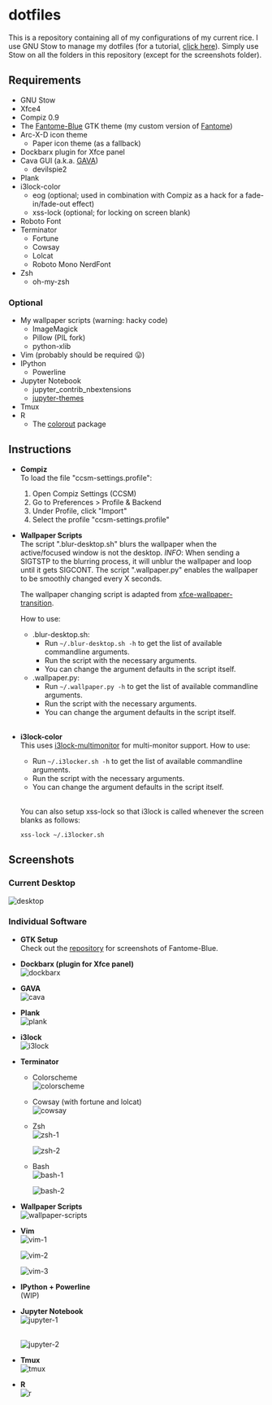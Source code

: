 # dotfiles

This is a repository containing all of my configurations of my current rice.
I use GNU Stow to manage my dotfiles (for a tutorial, [click here]( https://alexpearce.me/2016/02/managing-dotfiles-with-stow/)).
Simply use Stow on all the folders in this repository (except for the screenshots folder).

## Requirements
* GNU Stow
* Xfce4
* Compiz 0.9
* The [Fantome-Blue](https://github.com/rharish101/Fantome-Blue) GTK theme (my custom version of [Fantome](https://github.com/addy-dclxvi/gtk-theme-collections))
* Arc-X-D icon theme
  * Paper icon theme (as a fallback)
* Dockbarx plugin for Xfce panel
* Cava GUI (a.k.a. [GAVA](https://github.com/nikp123/gava))
  * devilspie2
* Plank
* i3lock-color
  * eog (optional; used in combination with Compiz as a hack for a fade-in/fade-out effect)
  * xss-lock (optional; for locking on screen blank)
* Roboto Font
* Terminator
  * Fortune
  * Cowsay
  * Lolcat
  * Roboto Mono NerdFont
* Zsh
  * oh-my-zsh

### Optional
* My wallpaper scripts (warning: hacky code)
  * ImageMagick
  * Pillow (PIL fork)
  * python-xlib
* Vim (probably should be required :stuck_out_tongue:)
* IPython
  * Powerline
* Jupyter Notebook
  * jupyter_contrib_nbextensions
  * [jupyter-themes](https://github.com/dunovank/jupyter-themes)
* Tmux
* R
  * The [colorout](https://github.com/jalvesaq/colorout) package

## Instructions
* **Compiz**  
  To load the file "ccsm-settings.profile":
  1. Open Compiz Settings (CCSM)
  2. Go to Preferences > Profile & Backend
  3. Under Profile, click "Import"
  4. Select the profile "ccsm-settings.profile"

* **Wallpaper Scripts**  
  The script ".blur-desktop.sh" blurs the wallpaper when the active/focused window is not the desktop.
  *INFO*: When sending a SIGTSTP to the blurring process, it will unblur the wallpaper and loop until it gets SIGCONT.
  The script ".wallpaper.py" enables the wallpaper to be smoothly changed every X seconds.
  <br>

  The wallpaper changing script is adapted from [xfce-wallpaper-transition](https://github.com/c4tz/xfce-wallpaper-transition).
  <br>

  How to use:
  * .blur-desktop.sh:
    * Run `~/.blur-desktop.sh -h` to get the list of available commandline arguments.
    * Run the script with the necessary arguments.
    * You can change the argument defaults in the script itself.
  * .wallpaper.py:
    * Run `~/.wallpaper.py -h` to get the list of available commandline arguments.
    * Run the script with the necessary arguments.
    * You can change the argument defaults in the script itself.
  <br>

* **i3lock-color**  
  This uses [i3lock-multimonitor](https://github.com/ShikherVerma/i3lock-multimonitor) for multi-monitor support.
  How to use:
    * Run `~/.i3locker.sh -h` to get the list of available commandline arguments.
    * Run the script with the necessary arguments.
    * You can change the argument defaults in the script itself.
  <br>

  You can also setup xss-lock so that i3lock is called whenever the screen blanks as follows:
  ```
  xss-lock ~/.i3locker.sh
  ```

## Screenshots

### **Current Desktop**
![desktop](./screenshots/desktop.png)

### **Individual Software**
* **GTK Setup**  
  Check out the [repository](https://github.com/rharish101/Fantome-Blue) for screenshots of Fantome-Blue.

* **Dockbarx (plugin for Xfce panel)**  
  ![dockbarx](./screenshots/dockbarx.png)

* **GAVA**  
  ![cava](./screenshots/cava.png)

* **Plank**  
  ![plank](./screenshots/plank.png)

* **i3lock**  
  ![i3lock](./screenshots/i3lock.png)

* **Terminator**
  * Colorscheme  
    ![colorscheme](./screenshots/colorscheme.png)

  * Cowsay (with fortune and lolcat)  
    ![cowsay](./screenshots/cowsay.png)

  * Zsh  
    ![zsh-1](./screenshots/zsh-1.png)
    <br>

    ![zsh-2](./screenshots/zsh-2.png)

  * Bash  
    ![bash-1](./screenshots/bash-1.png)
    <br>

    ![bash-2](./screenshots/bash-2.png)

* **Wallpaper Scripts**  
  ![wallpaper-scripts](./screenshots/scripts.gif)  

* **Vim**  
  ![vim-1](./screenshots/vim-1.png)
  <br>

  ![vim-2](./screenshots/vim-2.png)
  <br>

  ![vim-3](./screenshots/vim-3.png)

* **IPython + Powerline**  
(WIP)

* **Jupyter Notebook**  
  ![jupyter-1](./screenshots/jupyter-1.png)  
  <br>

  ![jupyter-2](./screenshots/jupyter-2.png)

* **Tmux**  
  ![tmux](./screenshots/tmux.png)

* **R**  
  ![r](./screenshots/r.png)
